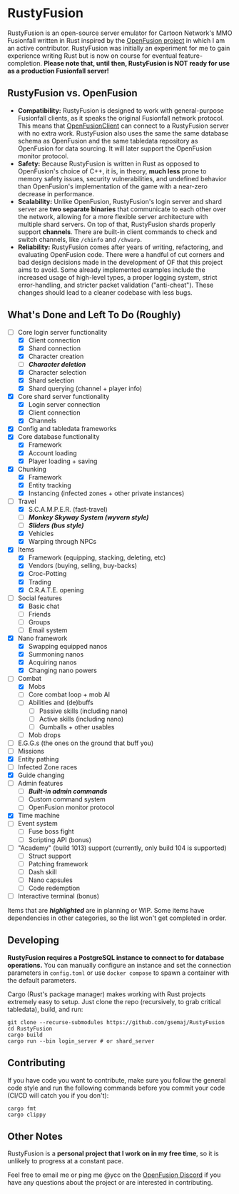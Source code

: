 # RustyFusion
RustyFusion is an open-source server emulator for Cartoon Network's MMO Fusionfall written in Rust inspired by the [OpenFusion project](https://github.com/OpenFusionProject) in which I am an active contributor. RustyFusion was initially an experiment for me to gain experience writing Rust but is now on course for eventual feature-completion. **Please note that, until then, RustyFusion is NOT ready for use as a production Fusionfall server!**

## RustyFusion vs. OpenFusion
- **Compatibility:** RustyFusion is designed to work with general-purpose Fusionfall clients, as it speaks the original Fusionfall network protocol. This means that [OpenFusionClient](https://github.com/OpenFusionProject/OpenFusionClient) can connect to a RustyFusion server with no extra work. RustyFusion also uses the same the same database schema as OpenFusion and the same tabledata repository as OpenFusion for data sourcing. It will later support the OpenFusion monitor protocol.
- **Safety:** Because RustyFusion is written in Rust as opposed to OpenFusion's choice of C++, it is, in theory, **much less** prone to memory safety issues, security vulnerabilities, and undefined behavior than OpenFusion's implementation of the game with a near-zero decrease in performance.
- **Scalability:** Unlike OpenFusion, RustyFusion's login server and shard server are **two separate binaries** that communicate to each other over the network, allowing for a more flexible server architecture with multiple shard servers. On top of that, RustyFusion shards properly support **channels**. There are built-in client commands to check and switch channels, like `/chinfo` and `/chwarp`.
- **Reliability:** RustyFusion comes after years of writing, refactoring, and evaluating OpenFusion code. There were a handful of cut corners and bad design decisions made in the development of OF that this project aims to avoid. Some already implemented examples include the increased usage of high-level types, a proper logging system, strict error-handling, and stricter packet validation ("anti-cheat"). These changes should lead to a cleaner codebase with less bugs.

## What's Done and Left To Do (Roughly)
- [ ] Core login server functionality
  - [x] Client connection
  - [x] Shard connection
  - [x] Character creation
  - [ ] ***Character deletion***
  - [x] Character selection
  - [x] Shard selection
  - [x] Shard querying (channel + player info)
- [x] Core shard server functionality
  - [x] Login server connection
  - [x] Client connection
  - [x] Channels
- [x] Config and tabledata frameworks
- [x] Core database functionality
  - [x] Framework
  - [x] Account loading
  - [x] Player loading + saving
- [x] Chunking
  - [x] Framework
  - [x] Entity tracking
  - [x] Instancing (infected zones + other private instances)
- [ ] Travel
  - [x] S.C.A.M.P.E.R. (fast-travel)
  - [ ] ***Monkey Skyway System (wyvern style)***
  - [ ] ***Sliders (bus style)***
  - [x] Vehicles
  - [x] Warping through NPCs
- [x] Items
  - [x] Framework (equipping, stacking, deleting, etc)
  - [x] Vendors (buying, selling, buy-backs)
  - [x] Croc-Potting
  - [x] Trading
  - [x] C.R.A.T.E. opening
- [ ] Social features
  - [x] Basic chat
  - [ ] Friends
  - [ ] Groups
  - [ ] Email system
- [x] Nano framework
  - [x] Swapping equipped nanos
  - [x] Summoning nanos
  - [x] Acquiring nanos
  - [x] Changing nano powers
- [ ] Combat
  - [x] Mobs
  - [ ] Core combat loop + mob AI
  - [ ] Abilities and (de)buffs
    - [ ] Passive skills (including nano)
    - [ ] Active skills (including nano)
    - [ ] Gumballs + other usables
  - [ ] Mob drops
- [ ] E.G.G.s (the ones on the ground that buff you)
- [ ] Missions
- [x] Entity pathing
- [ ] Infected Zone races
- [x] Guide changing
- [ ] Admin features
  - [ ] ***Built-in admin commands***
  - [ ] Custom command system
  - [ ] OpenFusion monitor protocol
- [x] Time machine
- [ ] Event system
  - [ ] Fuse boss fight
  - [ ] Scripting API (bonus)
- [ ] "Academy" (build 1013) support (currently, only build 104 is supported)
  - [ ] Struct support
  - [ ] Patching framework
  - [ ] Dash skill
  - [ ] Nano capsules
  - [ ] Code redemption
- [ ] Interactive terminal (bonus)

Items that are ***highlighted*** are in planning or WIP. Some items have dependencies in other categories, so the list won't get completed in order.

## Developing
**RustyFusion requires a PostgreSQL instance to connect to for database operations.** You can manually configure an instance and set the connection parameters in `config.toml` or use `docker compose` to spawn a container with the default parameters.

Cargo (Rust's package manager) makes working with Rust projects extremely easy to setup. Just clone the repo (recursively, to grab critical tabledata), build, and run:
```
git clone --recurse-submodules https://github.com/gsemaj/RustyFusion
cd RustyFusion
cargo build
cargo run --bin login_server # or shard_server
```

## Contributing
If you have code you want to contribute, make sure you follow the general code style and run the following commands before you commit your code (CI/CD will catch you if you don't):
```
cargo fmt
cargo clippy
```

## Other Notes
RustyFusion is a **personal project that I work on in my free time**, so it is unlikely to progress at a constant pace.

Feel free to email me or ping me @ycc on the [OpenFusion Discord](https://discord.gg/DYavckB) if you have any questions about the project or are interested in contributing.
